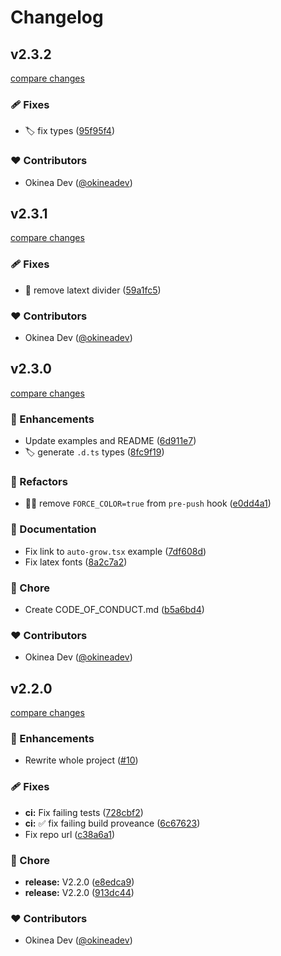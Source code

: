 # Changelog


## v2.3.2

[compare changes](https://github.com/JureSotosek/ink-divider/compare/v2.3.1...v2.3.2)

### 🩹 Fixes

- 🏷️  fix types ([95f95f4](https://github.com/JureSotosek/ink-divider/commit/95f95f4))

### ❤️ Contributors

- Okinea Dev ([@okineadev](http://github.com/okineadev))

## v2.3.1

[compare changes](https://github.com/JureSotosek/ink-divider/compare/v2.3.0...v2.3.1)

### 🩹 Fixes

- 🥀 remove latext divider ([59a1fc5](https://github.com/JureSotosek/ink-divider/commit/59a1fc5))

### ❤️ Contributors

- Okinea Dev ([@okineadev](http://github.com/okineadev))

## v2.3.0

[compare changes](https://github.com/JureSotosek/ink-divider/compare/v2.2.0...v2.3.0)

### 🚀 Enhancements

- Update examples and README ([6d911e7](https://github.com/JureSotosek/ink-divider/commit/6d911e7))
- 🏷️  generate `.d.ts` types ([8fc9f19](https://github.com/JureSotosek/ink-divider/commit/8fc9f19))

### 💅 Refactors

- 🧑‍💻  remove `FORCE_COLOR=true` from `pre-push` hook ([e0dd4a1](https://github.com/JureSotosek/ink-divider/commit/e0dd4a1))

### 📖 Documentation

- Fix link to `auto-grow.tsx` example ([7df608d](https://github.com/JureSotosek/ink-divider/commit/7df608d))
- Fix latex fonts ([8a2c7a2](https://github.com/JureSotosek/ink-divider/commit/8a2c7a2))

### 🏡 Chore

- Create CODE_OF_CONDUCT.md ([b5a6bd4](https://github.com/JureSotosek/ink-divider/commit/b5a6bd4))

### ❤️ Contributors

- Okinea Dev ([@okineadev](http://github.com/okineadev))

## v2.2.0

[compare changes](https://github.com/JureSotosek/ink-divider/compare/v2.1.0...v2.2.0)

### 🚀 Enhancements

- Rewrite whole project ([#10](https://github.com/JureSotosek/ink-divider/pull/10))

### 🩹 Fixes

- **ci:** Fix failing tests ([728cbf2](https://github.com/JureSotosek/ink-divider/commit/728cbf2))
- **ci:** ✅ fix failing build proveance ([6c67623](https://github.com/JureSotosek/ink-divider/commit/6c67623))
- Fix repo url ([c38a6a1](https://github.com/JureSotosek/ink-divider/commit/c38a6a1))

### 🏡 Chore

- **release:** V2.2.0 ([e8edca9](https://github.com/JureSotosek/ink-divider/commit/e8edca9))
- **release:** V2.2.0 ([913dc44](https://github.com/JureSotosek/ink-divider/commit/913dc44))

### ❤️ Contributors

- Okinea Dev ([@okineadev](http://github.com/okineadev))

